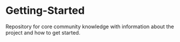 # Getting-Started
Repository for core community knowledge with information about the project and how to get started. 
